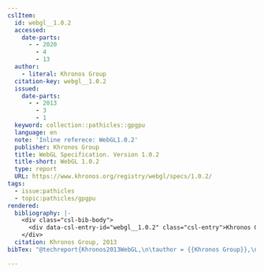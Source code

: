 ```yaml
---
cslItem:
  id: webgl__1.0.2
  accessed:
    date-parts:
      - - 2020
        - 4
        - 13
  author:
    - literal: Khronos Group
  citation-key: webgl__1.0.2
  issued:
    date-parts:
      - - 2013
        - 3
        - 1
  keyword: collection::pathicles::gpgpu
  language: en
  note: 'Inline referece: WebGL1.0.2'
  publisher: Khronos Group
  title: WebGL Specification. Version 1.0.2
  title-short: WebGL 1.0.2
  type: report
  URL: https://www.khronos.org/registry/webgl/specs/1.0.2/
tags:
  - issue:pathicles
  - topic:pathicles/gpgpu
rendered:
  bibliography: |-
    <div class="csl-bib-body">
      <div data-csl-entry-id="webgl__1.0.2" class="csl-entry">Khronos Group 2013 <i>WebGL Specification. Version 1.0.2</i>. Khronos Group. Available at: https://www.khronos.org/registry/webgl/specs/1.0.2/ (Accessed: April 13, 2020).</div>
    </div>
  citation: Khronos Group, 2013
bibTex: "@techreport{Khronos2013WebGL,\n\tauthor = {{Khronos Group}},\n\tyear = {2013},\n\tmonth = {mar 1},\n\tnote = {Inline referece: WebGL1.0.2},\n\tinstitution = {Khronos Group},\n\ttitle = {WebGL {Specification}. {Version} 1.0.2},\n}\n\n"

---
```

